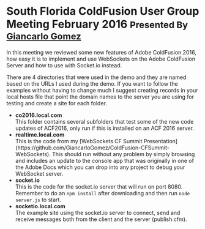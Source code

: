 # South Florida ColdFusion User Group Meeting February 2016 <small>Presented By [Giancarlo Gomez](https://github.com/GiancarloGomez)</small>
In this meeting we reviewed some new features of Adobe ColdFusion 2016, how easy it is to implement and use WebSockets on the Adobe ColdFusion Server and how to use with Socket.io instead.

There are 4 directories that were used in the demo and they are named based on the URLs I used during the demo. If you want to follow the examples without having to change much I suggest creating records in your local hosts file that point the domain names to the server you are using for testing and create a site for each folder.

<ul>
	<li>
		<b>co2016.local.com</b><br />
		This folder contains several subfolders that test some of the new code updates of ACF2016, only run if this is installed on an ACF 2016 server.
	</li>
	<li>
		<b>realtime.local.com</b><br />
		This is the code from my [WebSockets CF Summit Presentation](https://github.com/GiancarloGomez/ColdFusion-CFSummit-WebSockets). This 	should run without any problem by simply browsing and includes an update to the console app that was originally in one of the Adobe Docs which you can drop into any project to debug your WebSocket server.
	</li>
	<li>
		<b>socket.io</b><br />
		This is the code for the socket.io server that will run on port 8080. Remember to do an <code>npm install</code> after downloading and then run <code>node server.js</code> to start.
	</li>
	<li>
		<b>socketio.local.com</b><br />
		The example site using the socket.io server to connect, send and receive messages both from the client and the server (publish.cfm).
	</li>
</ul>